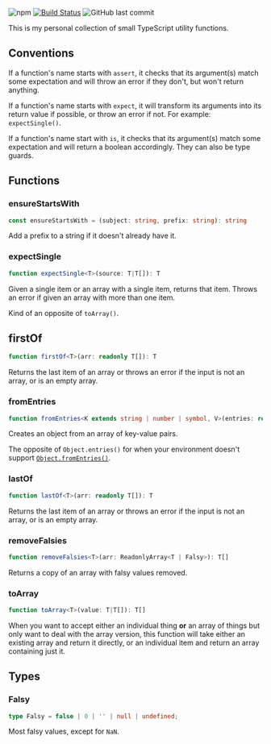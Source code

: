 ![npm](https://img.shields.io/npm/v/@mtti/funcs) [![Build Status](https://travis-ci.org/mtti/funcs.svg?branch=master)](https://travis-ci.org/mtti/funcs) ![GitHub last commit](https://img.shields.io/github/last-commit/mtti/funcs)

This is my personal collection of small TypeScript utility functions.

## Conventions

If a function's name starts with `assert`, it checks that its argument(s) match some expectation and will throw an error if they don't, but won't return anything.

If a function's name starts with `expect`, it will transform its arguments into its return value if possible, or throw an error if not. For example: `expectSingle()`.

If a function's name start with `is`, it checks that its argument(s) match some expectation and will return a boolean accordingly. They can also be type guards.

## Functions

### ensureStartsWith

```typescript
const ensureStartsWith = (subject: string, prefix: string): string
```

Add a prefix to a string if it doesn't already have it.

### expectSingle

```typescript
function expectSingle<T>(source: T|T[]): T
```

Given a single item or an array with a single item, returns that item. Throws an error if given an array with more than one item.

Kind of an opposite of `toArray()`.

## firstOf

```typescript
function firstOf<T>(arr: readonly T[]): T
```

Returns the last item of an array or throws an error if the input is not an array, or is an empty array.

### fromEntries

```typescript
function fromEntries<K extends string | number | symbol, V>(entries: readonly [string, V][]): Record<K, V>
```

Creates an object from an array of key-value pairs.

The opposite of `Object.entries()` for when your environment doesn't support [`Object.fromEntries()`](https://developer.mozilla.org/en-US/docs/Web/JavaScript/Reference/Global_Objects/Object/fromEntries).

### lastOf

```typescript
function lastOf<T>(arr: readonly T[]): T
```

Returns the last item of an array or throws an error if the input is not an array, or is an empty array.

### removeFalsies

```typescript
function removeFalsies<T>(arr: ReadonlyArray<T | Falsy>): T[]
```

Returns a copy of an array with falsy values removed.

### toArray

```typescript
function toArray<T>(value: T|T[]): T[]
```

When you want to accept either an individual thing **or** an array of things but only want to deal with the array version, this function will take either an existing array and return it directly, or an individual item and return an array containing just it.

## Types

### Falsy

```typescript
type Falsy = false | 0 | '' | null | undefined;
```

Most falsy values, except for `NaN`.
